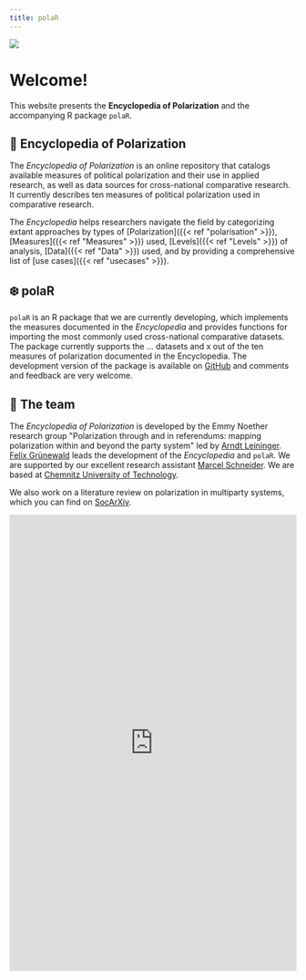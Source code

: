 ```yaml
---
title: polaR
---
```

<!-- This is the title page -->
![](/images/polarlogo.png) 

# Welcome!
This website presents the **Encyclopedia of Polarization** and the accompanying R package ```polaR```.

## 📘 Encyclopedia of Polarization

The *Encyclopedia of Polarization* is an online repository that catalogs available measures of political polarization and their use in applied research, as well as data sources for cross-national comparative research. It currently describes ten measures of political polarization used in comparative research.

The *Encyclopedia* helps researchers navigate the field by categorizing extant approaches by types of [Polarization]({{< ref "polarisation" >}}), [Measures]({{< ref "Measures" >}}) used, [Levels]({{< ref "Levels" >}}) of analysis, [Data]({{< ref "Data" >}}) used, and by providing a comprehensive list of [use cases]({{< ref "usecases" >}}).

## ❄️ polaR

```polaR``` is an R package that we are currently developing, which implements the measures documented in the *Encyclopedia* and provides functions for importing the most commonly used cross-national comparative datasets. The package currently supports the ... datasets and x out of the ten measures of polarization documented in the Encyclopedia. The development version of the package is available on [GitHub](https://github.com/felixgruenewald/polref) and comments and feedback are very welcome. 

## 👥 The team

The *Encyclopedia of Polarization* is developed by the Emmy Noether research group "Polarization through and in referendums: mapping polarization within and beyond the party system" led by [Arndt Leininger](https://aleininger.eu/). [Felix Grünewald](https://felixgruenewald.net/) leads the development of the *Encyclopedia* and ```polaR```. We are supported by our excellent research assistant [Marcel Schneider](https://www.tu-chemnitz.de/phil/politik/pf/professur/Schneider.php.en). We are based at [Chemnitz University of Technology](https://tu-chemnitz.de/polmeth).

We also work on a literature review on polarization in multiparty systems, which you can find on [SocArXiv](https://osf.io/preprints/socarxiv/mz6rs/).

<iframe src="https://mfr.osf.io/render?url=https://osf.io/download/64d606602fe4965c8e61b130/?direct%26mode=render"
frameborder="0"
scrolling="no"
style="overflow:hidden;height:800;width:100%"
height="800"
width="100%"></iframe>